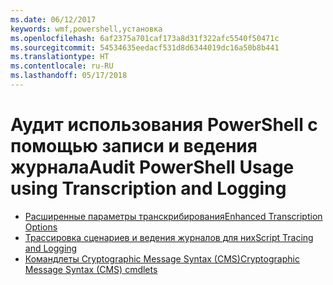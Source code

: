 ```yaml
---
ms.date: 06/12/2017
keywords: wmf,powershell,установка
ms.openlocfilehash: 6af2375a701caf173a8d31f322afc5540f50471c
ms.sourcegitcommit: 54534635eedacf531d8d6344019dc16a50b8b441
ms.translationtype: HT
ms.contentlocale: ru-RU
ms.lasthandoff: 05/17/2018
---
```

# <a name="audit-powershell-usage-using-transcription-and-logging"></a><span data-ttu-id="1e3f0-102">Аудит использования PowerShell с помощью записи и ведения журнала</span><span class="sxs-lookup"><span data-stu-id="1e3f0-102">Audit PowerShell Usage using Transcription and Logging</span></span>

- [<span data-ttu-id="1e3f0-103">Расширенные параметры транскрибирования</span><span class="sxs-lookup"><span data-stu-id="1e3f0-103">Enhanced Transcription Options</span></span>](audit_transcript.md)
- [<span data-ttu-id="1e3f0-104">Трассировка сценариев и ведения журналов для них</span><span class="sxs-lookup"><span data-stu-id="1e3f0-104">Script Tracing and Logging</span></span>](audit_script.md)
- [<span data-ttu-id="1e3f0-105">Командлеты Cryptographic Message Syntax (CMS)</span><span class="sxs-lookup"><span data-stu-id="1e3f0-105">Cryptographic Message Syntax (CMS) cmdlets</span></span>](audit_cms.md)
